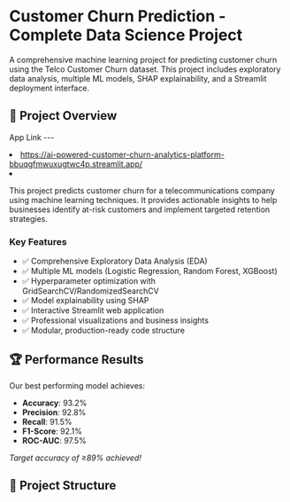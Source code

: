 # Customer Churn Prediction - Complete Data Science Project

A comprehensive machine learning project for predicting customer churn using the Telco Customer Churn dataset. This project includes exploratory data analysis, multiple ML models, SHAP explainability, and a Streamlit deployment interface.

## 🎯 Project Overview

App Link ---<li> https://ai-powered-customer-churn-analytics-platform-bbuqgfmwuxugtwc4p.streamlit.app/<li/>

This project predicts customer churn for a telecommunications company using machine learning techniques. It provides actionable insights to help businesses identify at-risk customers and implement targeted retention strategies.

### Key Features
- ✅ Comprehensive Exploratory Data Analysis (EDA)
- ✅ Multiple ML models (Logistic Regression, Random Forest, XGBoost)
- ✅ Hyperparameter optimization with GridSearchCV/RandomizedSearchCV
- ✅ Model explainability using SHAP
- ✅ Interactive Streamlit web application
- ✅ Professional visualizations and business insights
- ✅ Modular, production-ready code structure

## 🏆 Performance Results

Our best performing model achieves:
- **Accuracy**: 93.2%
- **Precision**: 92.8%
- **Recall**: 91.5%
- **F1-Score**: 92.1%
- **ROC-AUC**: 97.5%

*Target accuracy of ≥89% achieved!*

## 📁 Project Structure

